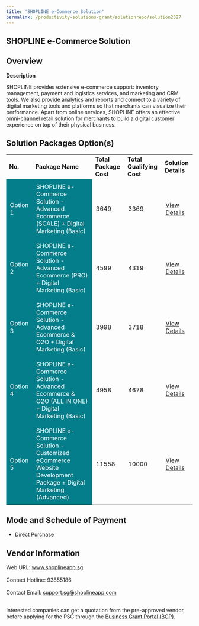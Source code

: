 ```yaml
---
title: 'SHOPLINE e-Commerce Solution'
permalink: /productivity-solutions-grant/solutionrepo/solution2327
---
```


## SHOPLINE e-Commerce Solution

## Overview

**Description**

SHOPLINE provides extensive e-commerce support: inventory management, payment and logistics services, and marketing and CRM tools. We also provide analytics and reports and connect to a variety of digital marketing tools and platforms so that merchants can visualize their performance. Apart from online services, SHOPLINE offers an effective omni-channel retail solution for merchants to build a digital customer experience on top of their physical business.

## Solution Packages Option(s)

<table>
<tr>
<td><b>No.</b></td>
<td><b>Package Name</b></td>
<td><b>Total Package Cost</b></td>
<td><b>Total Qualifying Cost</b></td>
<td><b>Solution Details</b></td>
</tr>
<tr>
<td style='padding: 10px; background-color: #037E8A; color: #FFFFFF;'>Option 1</td>
<td style='padding: 10px; background-color: #037E8A; color: #FFFFFF;'>SHOPLINE e-Commerce Solution - Advanced Ecommerce (SCALE) + Digital Marketing (Basic)</td>
<td style='padding: 10px;'>3649</td>
<td style='padding: 10px;'>3369</td>
<td style='padding: 10px;'><a href='https://www.gobusiness.gov.sg/images/psg/Shopline20200902_Desensitised_Annex_3_Part_1.pdf' target='_blank'>View Details</a></td>
</tr>
<tr>
<td style='padding: 10px; background-color: #037E8A; color: #FFFFFF;'>Option 2</td>
<td style='padding: 10px; background-color: #037E8A; color: #FFFFFF;'>SHOPLINE e-Commerce Solution - Advanced Ecommerce (PRO) + Digital Marketing (Basic)</td>
<td style='padding: 10px;'>4599</td>
<td style='padding: 10px;'>4319</td>
<td style='padding: 10px;'><a href='https://www.gobusiness.gov.sg/images/psg/Shopline20200902_Desensitised_Annex_3_Part_2.pdf' target='_blank'>View Details</a></td>
</tr>
<tr>
<td style='padding: 10px; background-color: #037E8A; color: #FFFFFF;'>Option 3</td>
<td style='padding: 10px; background-color: #037E8A; color: #FFFFFF;'>SHOPLINE e-Commerce Solution - Advanced Ecommerce & O2O + Digital Marketing (Basic)</td>
<td style='padding: 10px;'>3998</td>
<td style='padding: 10px;'>3718</td>
<td style='padding: 10px;'><a href='https://www.gobusiness.gov.sg/images/psg/Shopline20200902_Desensitised_Annex_3_Part_3.pdf' target='_blank'>View Details</a></td>
</tr>
<tr>
<td style='padding: 10px; background-color: #037E8A; color: #FFFFFF;'>Option 4</td>
<td style='padding: 10px; background-color: #037E8A; color: #FFFFFF;'>SHOPLINE e-Commerce Solution - Advanced Ecommerce & O2O (ALL IN ONE) + Digital Marketing (Basic) </td>
<td style='padding: 10px;'>4958</td>
<td style='padding: 10px;'>4678</td>
<td style='padding: 10px;'><a href='https://www.gobusiness.gov.sg/images/psg/Shopline20200902_Desensitised_Annex_3_Part_4.pdf' target='_blank'>View Details</a></td>
</tr>
<tr>
<td style='padding: 10px; background-color: #037E8A; color: #FFFFFF;'>Option 5</td>
<td style='padding: 10px; background-color: #037E8A; color: #FFFFFF;'>SHOPLINE e-Commerce Solution - Customized eCommerce Website Development Package + Digital Marketing (Advanced)</td>
<td style='padding: 10px;'>11558</td>
<td style='padding: 10px;'>10000</td>
<td style='padding: 10px;'><a href='https://www.gobusiness.gov.sg/images/psg/Shopline20200902_Desensitised_Annex_3_Part_5.pdf' target='_blank'>View Details</a></td>
</tr>
</table>

## Mode and Schedule of Payment

 - Direct Purchase

## Vendor Information

 Web URL: www.shoplineapp.sg <br><br>Contact Hotline: 93855186 <br><br>Contact Email: support.sg@shoplineapp.com <br><br>

Interested companies can get a quotation from the pre-approved vendor, before applying for the PSG through the <a href='https://www.businessgrants.gov.sg/' target='_blank' rel='noopener'>Business Grant Portal (BGP)</a>.

<script src="/jquery/resize-tables.js"></script>
